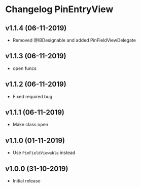 # Changelog PinEntryView

## v1.1.4 (06-11-2019)
- Removed @IBDesignable and added PinFieldViewDelegate

## v1.1.3 (06-11-2019)
- open funcs

## v1.1.2 (06-11-2019)
- Fixed required bug

## v1.1.1 (06-11-2019)
- Make class open

## v1.1.0 (01-11-2019)
- Use `PinFieldViewable` instead

## v1.0.0 (31-10-2019)
- Initial release
